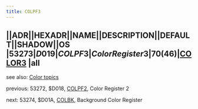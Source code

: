 ```yaml
---
title: COLPF3
---
```

||ADR||HEXADR||NAME||DESCRIPTION||DEFAULT||SHADOW||OS  
|53273|$D019|COLPF3|Color Register 3|70 ($46)|[COLOR3](../COLOR3/index.md) |all  
---
see also: [Color topics](../Color_topics/index.md)  
  
previous: 53272, $D018, [COLPF2](../COLPF2/index.md), Color Register 2  
  
next: 53274, $D01A, [COLBK](../COLBK/index.md), Background Color Register  
